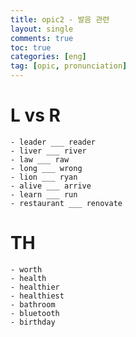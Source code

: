 ```yaml
---
title: opic2 - 발음 관련
layout: single
comments: true
toc: true
categories: [eng]
tag: [opic, pronunciation]
---
```


# L vs R
    - leader ___ reader
    - liver ___ river
    - law ___ raw
    - long ___ wrong
    - lion ___ ryan
    - alive ___ arrive
    - learn ___ run
    - restaurant ___ renovate

# TH
    - worth
    - health
    - healthier
    - healthiest
    - bathroom
    - bluetooth
    - birthday